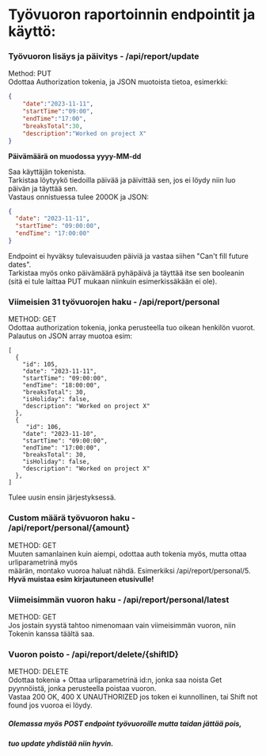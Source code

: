 # Työvuoron raportoinnin endpointit ja käyttö:  
  
### Työvuoron lisäys ja päivitys - /api/report/update  
  
Method: PUT  
Odottaa Authorization tokenia, ja JSON muotoista tietoa, esimerkki:  
```json
{
    "date":"2023-11-11",
    "startTime":"09:00",
    "endTime":"17:00",
    "breaksTotal":30,
    "description":"Worked on project X"
}
```
**Päivämäärä on muodossa yyyy-MM-dd**  
  
Saa käyttäjän tokenista.  
Tarkistaa löytyykö tiedoilla päivää ja päivittää sen, jos ei löydy niin luo päivän ja täyttää sen.  
Vastaus onnistuessa tulee 200OK ja JSON:  
```json
{
  "date": "2023-11-11",
  "startTime": "09:00:00",
  "endTime": "17:00:00"
}
```
Endpoint ei hyväksy tulevaisuuden päiviä ja vastaa siihen "Can't fill future dates".  
Tarkistaa myös onko päivämäärä pyhäpäivä ja täyttää itse sen booleanin (sitä ei tule laittaa PUT mukaan  niinkuin esimerkissäkään ei ole). 

### Viimeisien 31 työvuorojen haku - /api/report/personal  
METHOD: GET  
Odottaa authorization tokenia, jonka perusteella tuo oikean henkilön vuorot.  
Palautus on JSON array muotoa esim:  
```jsonarray
[
  {
    "id": 105,
    "date": "2023-11-11",
    "startTime": "09:00:00",
    "endTime": "18:00:00",
    "breaksTotal": 30,
    "isHoliday": false,
    "description": "Worked on project X"
  },
  {
     "id": 106,
    "date": "2023-11-10",
    "startTime": "09:00:00",
    "endTime": "17:00:00",
    "breaksTotal": 30,
    "isHoliday": false,
    "description": "Worked on project X"
  },
]
```
Tulee uusin ensin järjestyksessä.  

### Custom määrä työvuoron haku - /api/report/personal/{amount}  
METHOD: GET  
Muuten samanlainen kuin aiempi, odottaa auth tokenia myös, mutta ottaa urliparametrinä myös  
määrän, montako vuoroa haluat nähdä.  Esimerkiksi /api/report/personal/5.  
**Hyvä muistaa esim kirjautuneen etusivulle!**  
  
### Viimeisimmän vuoron haku - /api/report/personal/latest  
METHOD: GET  
Jos jostain syystä tahtoo nimenomaan vain viimeisimmän vuoron, niin Tokenin kanssa täältä saa.  

  
### Vuoron poisto - /api/report/delete/{shiftID}  
METHOD: DELETE  
Odottaa tokenia + Ottaa urliparametrinä id:n, jonka saa noista Get pyynnöistä, jonka perusteella poistaa vuoron.  
Vastaa 200 OK, 400 X UNAUTHORIZED jos token ei kunnollinen, tai Shift not found jos vuoroa ei löydy.  

  


##### Olemassa myös POST endpoint työvuoroille mutta taidan jättää pois,  
##### tuo update yhdistää niin hyvin.  
